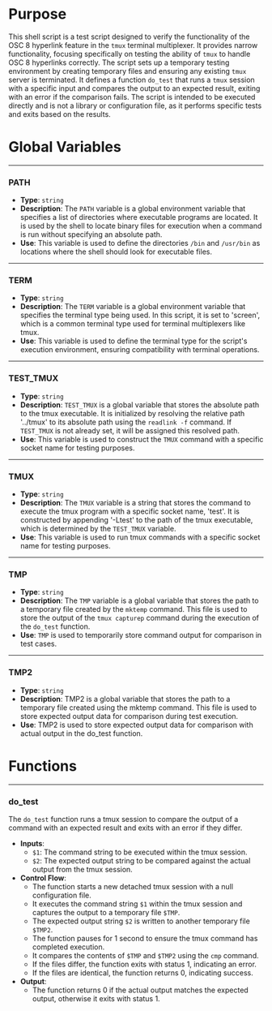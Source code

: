 # Purpose
This shell script is a test script designed to verify the functionality of the OSC 8 hyperlink feature in the `tmux` terminal multiplexer. It provides narrow functionality, focusing specifically on testing the ability of `tmux` to handle OSC 8 hyperlinks correctly. The script sets up a temporary testing environment by creating temporary files and ensuring any existing `tmux` server is terminated. It defines a function `do_test` that runs a `tmux` session with a specific input and compares the output to an expected result, exiting with an error if the comparison fails. The script is intended to be executed directly and is not a library or configuration file, as it performs specific tests and exits based on the results.
# Global Variables

---
### PATH
- **Type**: `string`
- **Description**: The `PATH` variable is a global environment variable that specifies a list of directories where executable programs are located. It is used by the shell to locate binary files for execution when a command is run without specifying an absolute path.
- **Use**: This variable is used to define the directories `/bin` and `/usr/bin` as locations where the shell should look for executable files.


---
### TERM
- **Type**: `string`
- **Description**: The `TERM` variable is a global environment variable that specifies the terminal type being used. In this script, it is set to 'screen', which is a common terminal type used for terminal multiplexers like tmux.
- **Use**: This variable is used to define the terminal type for the script's execution environment, ensuring compatibility with terminal operations.


---
### TEST_TMUX
- **Type**: `string`
- **Description**: `TEST_TMUX` is a global variable that stores the absolute path to the tmux executable. It is initialized by resolving the relative path '../tmux' to its absolute path using the `readlink -f` command. If `TEST_TMUX` is not already set, it will be assigned this resolved path.
- **Use**: This variable is used to construct the `TMUX` command with a specific socket name for testing purposes.


---
### TMUX
- **Type**: `string`
- **Description**: The `TMUX` variable is a string that stores the command to execute the tmux program with a specific socket name, 'test'. It is constructed by appending '-Ltest' to the path of the tmux executable, which is determined by the `TEST_TMUX` variable.
- **Use**: This variable is used to run tmux commands with a specific socket name for testing purposes.


---
### TMP
- **Type**: `string`
- **Description**: The `TMP` variable is a global variable that stores the path to a temporary file created by the `mktemp` command. This file is used to store the output of the `tmux capturep` command during the execution of the `do_test` function.
- **Use**: `TMP` is used to temporarily store command output for comparison in test cases.


---
### TMP2
- **Type**: `string`
- **Description**: TMP2 is a global variable that stores the path to a temporary file created using the mktemp command. This file is used to store expected output data for comparison during test execution.
- **Use**: TMP2 is used to store expected output data for comparison with actual output in the do_test function.


# Functions

---
### do_test
The `do_test` function runs a tmux session to compare the output of a command with an expected result and exits with an error if they differ.
- **Inputs**:
    - `$1`: The command string to be executed within the tmux session.
    - `$2`: The expected output string to be compared against the actual output from the tmux session.
- **Control Flow**:
    - The function starts a new detached tmux session with a null configuration file.
    - It executes the command string `$1` within the tmux session and captures the output to a temporary file `$TMP`.
    - The expected output string `$2` is written to another temporary file `$TMP2`.
    - The function pauses for 1 second to ensure the tmux command has completed execution.
    - It compares the contents of `$TMP` and `$TMP2` using the `cmp` command.
    - If the files differ, the function exits with status 1, indicating an error.
    - If the files are identical, the function returns 0, indicating success.
- **Output**:
    - The function returns 0 if the actual output matches the expected output, otherwise it exits with status 1.


